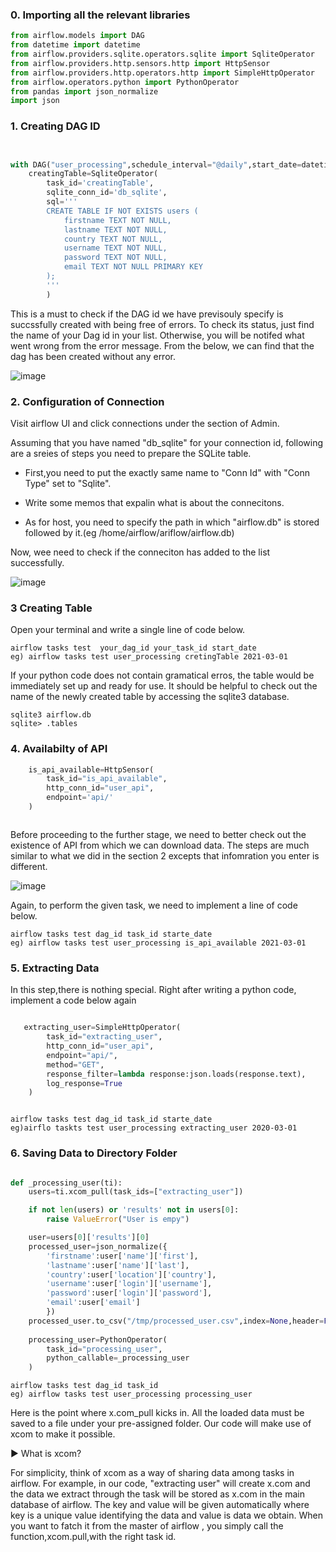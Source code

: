 ### 0. Importing all the relevant libraries 


```python
from airflow.models import DAG
from datetime import datetime
from airflow.providers.sqlite.operators.sqlite import SqliteOperator
from airflow.providers.http.sensors.http import HttpSensor
from airflow.providers.http.operators.http import SimpleHttpOperator
from airflow.operators.python import PythonOperator
from pandas import json_normalize
import json

```




###  1. Creating DAG ID


```python 


with DAG("user_processing",schedule_interval="@daily",start_date=datetime(2021,3,1),catchup=False) as dag:
    creatingTable=SqliteOperator(
        task_id='creatingTable',
        sqlite_conn_id='db_sqlite',
        sql='''
        CREATE TABLE IF NOT EXISTS users (
            firstname TEXT NOT NULL,
            lastname TEXT NOT NULL,
            country TEXT NOT NULL,
            username TEXT NOT NULL,
            password TEXT NOT NULL,
            email TEXT NOT NULL PRIMARY KEY 
        );
        '''
        )


````




This is a must to check if the DAG id we have previsouly specify is succssfully created with being free of errors. To check its status, just find the name of your Dag id in your list. Otherwise, you will be notifed what went wrong from the error message. From the below, we can find that the dag has been created without any error.

![image](https://user-images.githubusercontent.com/53164959/109617065-455e4f80-7b79-11eb-9908-b5ddaeaa84a1.png)





### 2. Configuration of Connection 

Visit airflow UI and click connections under the section of Admin. 

Assuming that you have named "db_sqlite" for your connection id, following are a sreies of steps you need to prepare the SQLite table. 

- First,you need to put the exactly same name to "Conn Id" with "Conn Type" set to "Sqlite". 

- Write some memos that expalin what is about the connecitons.

- As for host, you need to specify the path in which "airflow.db" is stored followed by it.(eg  /home/airflow/ariflow/airflow.db)

Now, wee need to check if the conneciton has added to the list successfully.

![image](https://user-images.githubusercontent.com/53164959/109615081-cec05280-7b76-11eb-8dc6-c5d4261aedb0.png)


### 3 Creating Table

Open your terminal and write a single line of code below. 

```linux
airflow tasks test  your_dag_id your_task_id start_date 
eg) airflow tasks test user_processing cretingTable 2021-03-01
```
If your python code does not contain gramatical erros, the table would be immediately set up and ready for use.
It should be helpful to check out the name of the newly created table by accessing the sqlite3 database.

```linux
sqlite3 airflow.db
sqlite> .tables 
```


### 4. Availabilty of API

```python
    is_api_available=HttpSensor(
        task_id="is_api_available",
        http_conn_id="user_api",
        endpoint='api/'
    )



```


Before proceeding to the further stage, we need to better check out the existence of API from which we can download data. The steps are much similar to what we did in the section 2 excepts that infomration you enter is different.  

![image](https://user-images.githubusercontent.com/53164959/109629573-4a2a0000-7b87-11eb-9443-a19d5e33e5ec.png)

Again, to perform the given task, we need to implement a line of code below. 

```linux
airflow tasks test dag_id task_id starte_date
eg) airflow tasks test user_processing is_api_available 2021-03-01
```


### 5. Extracting Data 

In this step,there is nothing special. Right after writing a python code, implement a code below again

```python

   extracting_user=SimpleHttpOperator(
        task_id="extracting_user",
        http_conn_id="user_api",
        endpoint="api/",
        method="GET",
        response_filter=lambda response:json.loads(response.text),
        log_response=True
    )


```


```linux

airflow tasks test dag_id task_id starte_date
eg)airflo taskts test user_processing extracting_user 2020-03-01
```


### 6. Saving Data to Directory Folder 


```python

def _processing_user(ti):
    users=ti.xcom_pull(task_ids=["extracting_user"])

    if not len(users) or 'results' not in users[0]:
        raise ValueError("User is empy")

    user=users[0]['results'][0]
    processed_user=json_normalize({
        'firstname':user['name']['first'],
        'lastname':user['name']['last'],
        'country':user['location']['country'],
        'username':user['login']['username'],
        'password':user['login']['password'],
        'email':user['email']
        })
    processed_user.to_csv("/tmp/processed_user.csv",index=None,header=False)
    
    processing_user=PythonOperator(
        task_id="processing_user",
        python_callable=_processing_user
    )


 ```
 
 
 ```linux
 airflow tasks test dag_id task_id 
 eg) airflow tasks test user_processing processing_user
 ```

Here is the point where x.com_pull kicks in. All the loaded data must be saved to a file under your pre-assigned folder. Our code will make use of xcom to make it possible. 

:arrow_forward:   What is xcom?  

For simplicity, think of xcom as a way of sharing data among tasks in airflow. For example, in our code, "extracting user" will create x.com and  the data we extract through the task will be stored as x.com in the main database of airflow. The key and value will be given automatically where key is a unique value identifying the data and value is data we obtain. When you want to fatch it from the master of airflow , you simply call the function,xcom.pull,with the right task id. 












